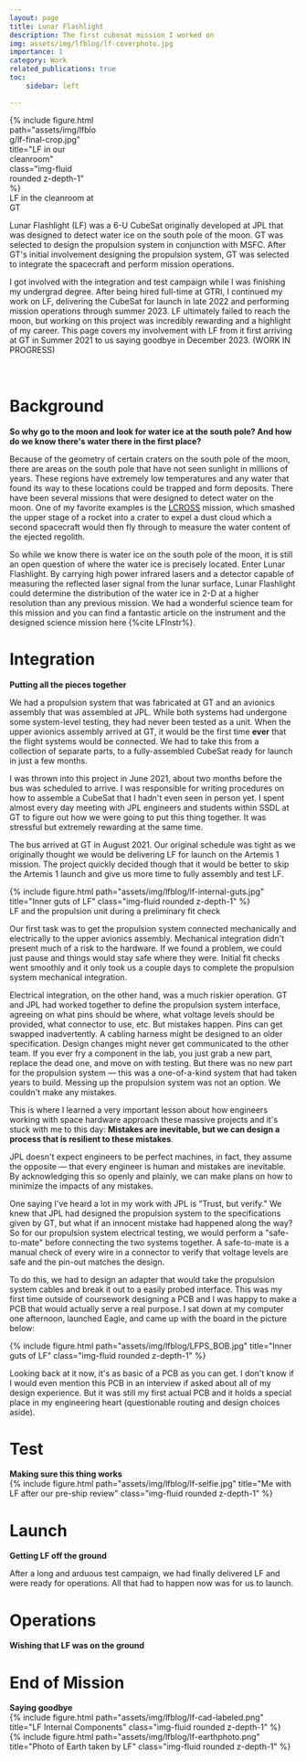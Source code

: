 ```yaml
---
layout: page
title: Lunar Flashlight
description: The first cubesat mission I worked on
img: assets/img/lfblog/lf-coverphoto.jpg
importance: 1
category: Work
related_publications: true
toc:
    sidebar: left

---
```


<div class="wrapped float-left" style="width:30%">
              {% include figure.html path="assets/img/lfblog/lf-final-crop.jpg" title="LF in our cleanroom" class="img-fluid rounded z-depth-1" %}
              <div class = "closecaption">
              LF in the cleanroom at GT
              </div>
</div>
<div class = "clearfix">
<p>
    Lunar Flashlight (LF) was a 6-U CubeSat originally developed at JPL that was designed to detect water ice on the south pole of the moon. GT was selected to design the propulsion system in conjunction with MSFC. After GT's initial involvement designing the propulsion system, GT was selected to integrate the spacecraft and perform mission operations.  
</p>
<p>
    I got involved with the integration and test campaign while I was finishing my undergrad degree. After being hired full-time at GTRI, I continued my work on LF, delivering the CubeSat for launch in late 2022 and performing mission operations through summer 2023.  LF ultimately failed to reach the moon, but working on this project was incredibly rewarding and a highlight of my career. This page covers my involvement with LF from it first arriving at GT in Summer 2021 to us saying goodbye in December 2023. (WORK IN PROGRESS)
</p>
 </div>

<div class ="row" style="height:20px">
</div>
<h1> Background </h1>


<b>So why go to the moon and look for water ice at the south pole? And how do we know there's water there in the first place?</b>

Because of the geometry of certain craters on the south pole of the moon, there are areas on the south pole that have not seen sunlight in millions of years. These regions have extremely low temperatures and any water that found its way to these locations could be trapped and form deposits. There have been several missions that were designed to detect water on the moon. One of my favorite examples is the [LCROSS](https://en.wikipedia.org/wiki/LCROSS) mission, which smashed the upper stage of a rocket into a crater to expel a dust cloud which a second spacecraft would then fly through to measure the water content of the ejected regolith.

So while we know there is water ice on the south pole of the moon, it is still an open question of where the water ice is precisely located. Enter Lunar Flashlight. By carrying high power infrared lasers and a detector capable of measuring the reflected laser signal from the lunar surface, Lunar Flashlight could determine the distribution of the water ice in 2-D at a higher resolution than any previous mission. We had a wonderful science team for this mission and you can find a fantastic article on the instrument and the designed science mission here 
{%cite LFInstr%}.


<h1> Integration </h1>
<b>Putting all the pieces together</b>

We had a propulsion system that was fabricated at GT and an avionics assembly that was assembled at JPL. While both systems had undergone some system-level testing, they had never been tested as a unit. When the upper avionics assembly arrived at GT, it would be the first time **ever** that the flight systems would be connected. We had to take this from a collection of separate parts, to a fully-assembled CubeSat ready for launch in just a few months.

I was thrown into this project in June 2021, about two months before the bus was scheduled to arrive. I was responsible for writing procedures on how to assemble a CubeSat that I hadn't even seen in person yet. I spent almost every day meeting with JPL engineers and students within SSDL at GT to figure out how we were going to put this thing together. It was stressful but extremely rewarding at the same time.

The bus arrived at GT in August 2021. Our original schedule was tight as we originally thought we would be delivering LF for launch on the Artemis 1 mission. The project quickly decided though that it would be better to skip the Artemis 1 launch and give us more time to fully assembly and test LF.


<div class="row">
    <div class="col-sm">
        {% include figure.html path="assets/img/lfblog/lf-internal-guts.jpg" title="Inner guts of LF" class="img-fluid rounded z-depth-1" %}
    </div>

</div>
<div class="caption">
    LF and the propulsion unit during a preliminary fit check
</div>

Our first task was to get the propulsion system connected mechanically and electrically to the upper avionics assembly. Mechanical integration didn't present much of a risk to the hardware. If we found a problem, we could just pause and things would stay safe where they were. Initial fit checks went smoothly and it only took us a couple days to complete the propulsion system mechanical integration.

 Electrical integration, on the other hand, was a much riskier operation. GT and JPL had worked together to define the propulsion system interface, agreeing on what pins should be where, what voltage levels should be provided, what connector to use, etc. But mistakes happen. Pins can get swapped inadvertently. A cabling harness might be designed to an older specification. Design changes might never get communicated to the other team. If you ever fry a component in the lab, you just grab a new part, replace the dead one, and move on with testing. But there was no new part for the propulsion system — this was a one-of-a-kind system that had taken years to build. Messing up the propulsion system was not an option. We couldn't make any mistakes.

 This is where I learned a very important lesson about how engineers working with space hardware approach these massive projects and it's stuck with me to this day: **Mistakes are inevitable, but we can design a process that is resilient to these mistakes**. 
 
 JPL doesn't expect engineers to be perfect machines, in fact, they assume the opposite — that every engineer is human and mistakes are inevitable. By acknowledging this so openly and plainly, we can make plans on how to minimize the impacts of any mistakes. 

 One saying I've heard a lot in my work with JPL is "Trust, but verify." We knew that JPL had designed the propulsion system to the specifications given by GT, but what if an innocent mistake had happened along the way? So for our propulsion system electrical testing, we would perform a "safe-to-mate" before connecting the two systems together. A safe-to-mate is a manual check of every wire in a connector to verify that voltage levels are safe and the pin-out matches the design. 

 To do this, we had to design an adapter that would take the propulsion system cables and break it out to a easily probed interface. This was my first time outside of coursework designing a PCB and I was happy to make a PCB that would actually serve a real purpose. I sat down at my computer one afternoon, launched Eagle, and came up with the board in the picture below:
<div class="row">
    <div class="col-sm">
        {% include figure.html path="assets/img/lfblog/LFPS_BOB.jpg" title="Inner guts of LF" class="img-fluid rounded z-depth-1" %}
    </div>

</div>

 Looking back at it now, it's as basic of a PCB as you can get. I don't know if I would even mention this PCB in an interview if asked about all of my design experience. But it was still my first actual PCB and it holds a special place in my engineering heart (questionable routing and design choices aside).

<h1> Test</h1>
<b>Making sure this thing works</b>
<div class="row">
    <div class="col-sm">
        {% include figure.html path="assets/img/lfblog/lf-selfie.jpg" title="Me with LF after our pre-ship review" class="img-fluid rounded z-depth-1" %}
    </div>
</div>

<h1>Launch</h1>
<b>Getting LF off the ground</b>

After a long and arduous test campaign, we had finally delivered LF and were ready for operations. All that had to happen now was for us to launch.

<h1> Operations </h1>
<b>Wishing that LF was on the ground</b>

<h1> End of Mission</h1>
<b>Saying goodbye</b>
<!--Check this https://codepen.io/jpI/pen/QQwqWK?editors=1100-->
<div class="row">
    <div class="col-sm">
        {% include figure.html path="assets/img/lfblog/lf-cad-labeled.png" title="LF Internal Components" class="img-fluid rounded z-depth-1" %}
    </div>
</div>

<div class="row">
    <div class="col-sm">
        {% include figure.html path="assets/img/lfblog/lf-earthphoto.png" title="Photo of Earth taken by LF" class="img-fluid rounded z-depth-1" %}
    </div>
</div>


